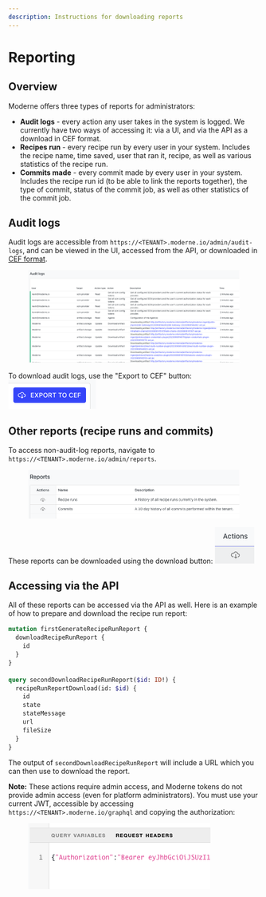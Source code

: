 ```yaml
---
description: Instructions for downloading reports
---
```


# Reporting

## Overview

Moderne offers three types of reports for administrators:

* **Audit logs** - every action any user takes in the system is logged. We currently have two ways of accessing it: via a UI, and via the API as a download in CEF format.&#x20;
* **Recipes run** - every recipe run by every user in your system. Includes the recipe name, time saved, user that ran it, recipe, as well as various statistics of the recipe run.&#x20;
* **Commits made** - every commit made by every user in your system. Includes the recipe run id (to be able to link the reports together), the type of commit, status of the commit job, as well as other statistics of the commit job.

## Audit logs

Audit logs are accessible from `https://<TENANT>.moderne.io/admin/audit-logs`, and can be viewed in the UI, accessed from the API, or downloaded in [CEF format](https://www.microfocus.com/documentation/arcsight/arcsight-smartconnectors-8.3/cef-implementation-standard/#CEF/Chapter%201%20What%20is%20CEF.htm?TocPath=\_\_\_\_\_2).

<figure><img src="../../.gitbook/assets/image (1) (1) (1) (1).png" alt=""><figcaption></figcaption></figure>

To download audit logs, use the "Export to CEF" button: ![](<../../.gitbook/assets/image (1) (1) (1) (1) (1).png>)

## Other reports (recipe runs and commits)

To access non-audit-log reports, navigate to `https://<TENANT>.moderne.io/admin/reports`.

<figure><img src="../../.gitbook/assets/image (2) (1) (1).png" alt=""><figcaption></figcaption></figure>

These reports can be downloaded using the download button: ![](<../../.gitbook/assets/image (3) (1).png>)

## Accessing via the API

All of these reports can be accessed via the API as well. Here is an example of how to prepare and download the recipe run report:

```graphql
mutation firstGenerateRecipeRunReport {
  downloadRecipeRunReport {
    id
  }
}

query secondDownloadRecipeRunReport($id: ID!) {
  recipeRunReportDownload(id: $id) {
    id
    state
    stateMessage
    url
    fileSize
  }
}
```

The output of `secondDownloadRecipeRunReport` will include a URL which you can then use to download the report.

**Note:** These actions require admin access, and Moderne tokens do not provide admin access (even for platform administrators). You must use your current JWT, accessible by accessing `https://<TENANT>.moderne.io/graphql` and copying the authorization:

<figure><img src="../../.gitbook/assets/image (4).png" alt=""><figcaption></figcaption></figure>

